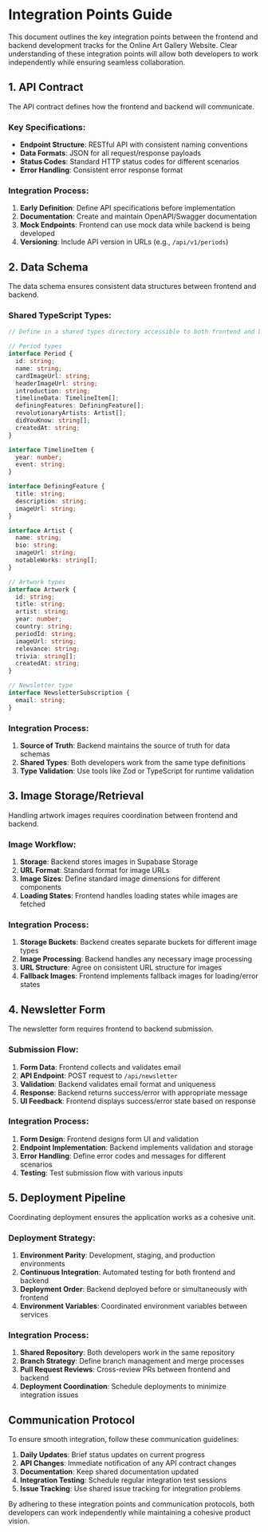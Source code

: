 # Integration Points Guide

This document outlines the key integration points between the frontend and backend development tracks for the Online Art Gallery Website. Clear understanding of these integration points will allow both developers to work independently while ensuring seamless collaboration.

## 1. API Contract

The API contract defines how the frontend and backend will communicate.

### Key Specifications:

- **Endpoint Structure**: RESTful API with consistent naming conventions
- **Data Formats**: JSON for all request/response payloads
- **Status Codes**: Standard HTTP status codes for different scenarios
- **Error Handling**: Consistent error response format

### Integration Process:

1. **Early Definition**: Define API specifications before implementation
2. **Documentation**: Create and maintain OpenAPI/Swagger documentation
3. **Mock Endpoints**: Frontend can use mock data while backend is being developed
4. **Versioning**: Include API version in URLs (e.g., `/api/v1/periods`)

## 2. Data Schema

The data schema ensures consistent data structures between frontend and backend.

### Shared TypeScript Types:

```typescript
// Define in a shared types directory accessible to both frontend and backend

// Period types
interface Period {
  id: string;
  name: string;
  cardImageUrl: string;
  headerImageUrl: string;
  introduction: string;
  timelineData: TimelineItem[];
  definingFeatures: DefiningFeature[];
  revolutionaryArtists: Artist[];
  didYouKnow: string[];
  createdAt: string;
}

interface TimelineItem {
  year: number;
  event: string;
}

interface DefiningFeature {
  title: string;
  description: string;
  imageUrl: string;
}

interface Artist {
  name: string;
  bio: string;
  imageUrl: string;
  notableWorks: string[];
}

// Artwork types
interface Artwork {
  id: string;
  title: string;
  artist: string;
  year: number;
  country: string;
  periodId: string;
  imageUrl: string;
  relevance: string;
  trivia: string[];
  createdAt: string;
}

// Newsletter type
interface NewsletterSubscription {
  email: string;
}
```

### Integration Process:

1. **Source of Truth**: Backend maintains the source of truth for data schemas
2. **Shared Types**: Both developers work from the same type definitions
3. **Type Validation**: Use tools like Zod or TypeScript for runtime validation

## 3. Image Storage/Retrieval

Handling artwork images requires coordination between frontend and backend.

### Image Workflow:

1. **Storage**: Backend stores images in Supabase Storage
2. **URL Format**: Standard format for image URLs
3. **Image Sizes**: Define standard image dimensions for different components
4. **Loading States**: Frontend handles loading states while images are fetched

### Integration Process:

1. **Storage Buckets**: Backend creates separate buckets for different image types
2. **Image Processing**: Backend handles any necessary image processing
3. **URL Structure**: Agree on consistent URL structure for images
4. **Fallback Images**: Frontend implements fallback images for loading/error states

## 4. Newsletter Form

The newsletter form requires frontend to backend submission.

### Submission Flow:

1. **Form Data**: Frontend collects and validates email
2. **API Endpoint**: POST request to `/api/newsletter`
3. **Validation**: Backend validates email format and uniqueness
4. **Response**: Backend returns success/error with appropriate message
5. **UI Feedback**: Frontend displays success/error state based on response

### Integration Process:

1. **Form Design**: Frontend designs form UI and validation
2. **Endpoint Implementation**: Backend implements validation and storage
3. **Error Handling**: Define error codes and messages for different scenarios
4. **Testing**: Test submission flow with various inputs

## 5. Deployment Pipeline

Coordinating deployment ensures the application works as a cohesive unit.

### Deployment Strategy:

1. **Environment Parity**: Development, staging, and production environments
2. **Continuous Integration**: Automated testing for both frontend and backend
3. **Deployment Order**: Backend deployed before or simultaneously with frontend
4. **Environment Variables**: Coordinated environment variables between services

### Integration Process:

1. **Shared Repository**: Both developers work in the same repository
2. **Branch Strategy**: Define branch management and merge processes
3. **Pull Request Reviews**: Cross-review PRs between frontend and backend
4. **Deployment Coordination**: Schedule deployments to minimize integration issues

## Communication Protocol

To ensure smooth integration, follow these communication guidelines:

1. **Daily Updates**: Brief status updates on current progress
2. **API Changes**: Immediate notification of any API contract changes
3. **Documentation**: Keep shared documentation updated
4. **Integration Testing**: Schedule regular integration test sessions
5. **Issue Tracking**: Use shared issue tracking for integration problems

By adhering to these integration points and communication protocols, both developers can work independently while maintaining a cohesive product vision.
